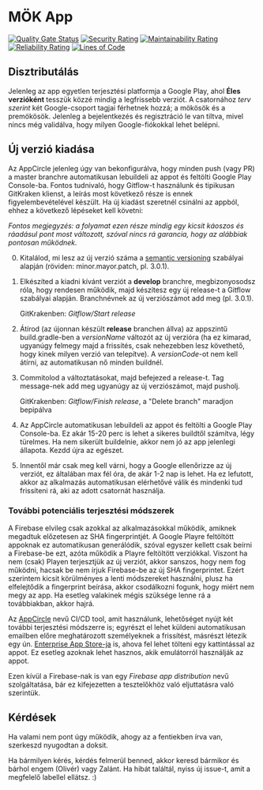 # MÖK App
[![Quality Gate Status](https://sonarcloud.io/api/project_badges/measure?project=mok-it_mok-app&metric=alert_status)](https://sonarcloud.io/summary/new_code?id=mok-it_mok-app)
[![Security Rating](https://sonarcloud.io/api/project_badges/measure?project=mok-it_mok-app&metric=security_rating)](https://sonarcloud.io/summary/new_code?id=mok-it_mok-app)
[![Maintainability Rating](https://sonarcloud.io/api/project_badges/measure?project=mok-it_mok-app&metric=sqale_rating)](https://sonarcloud.io/summary/new_code?id=mok-it_mok-app)
[![Reliability Rating](https://sonarcloud.io/api/project_badges/measure?project=mok-it_mok-app&metric=reliability_rating)](https://sonarcloud.io/summary/new_code?id=mok-it_mok-app)
[![Lines of Code](https://sonarcloud.io/api/project_badges/measure?project=mok-it_mok-app&metric=ncloc)](https://sonarcloud.io/summary/new_code?id=mok-it_mok-app)

## Disztributálás

Jelenleg az app egyetlen terjesztési platformja a Google Play, ahol **Éles verzióként** tesszük közzé mindig a legfrissebb verziót. A csatornához _terv szerint_ két Google-csoport tagjai férhetnek hozzá; a mökösök és a premökösök. Jelenleg a bejelentkezés és regisztráció le van tiltva, mivel nincs még validálva, hogy milyen Google-fiókokkal lehet belépni.

## Új verzió kiadása

Az AppCircle jelenleg úgy van bekonfigurálva, hogy minden push (vagy PR) a master branchre automatikusan lebuildeli az appot és feltölti Google Play Console-ba. Fontos tudnivaló, hogy Gitflow-t használunk és tipikusan GitKraken klienst, a leírás most következő része is ennek figyelembevételével készült. Ha új kiadást szeretnél csinálni az appból, ehhez a következő lépéseket kell követni:

*Fontos megjegyzés: a folyamat ezen része mindig egy kicsit káoszos és ráadásul pont most változott, szóval nincs rá garancia, hogy az alábbiak pontosan működnek.*

0) Kitalálod, mi lesz az új verzió száma a [semantic versioning](https://semver.org/) szabályai alapján (röviden: minor.mayor.patch, pl. 3.0.1).
1) Elkészíted a kiadni kívánt verziót a **develop** branchre, megbizonyosodsz róla, hogy rendesen működik, majd készítesz egy új release-t a Gitflow szabályai alapján. Branchnévnek az új verziószámot add meg (pl. 3.0.1). 
   
   GitKrakenben:  *Gitflow/Start release*
2) Átírod (az újonnan készült **release** branchen állva) az appszintű build.gradle-ben a *versionName* változót az új verzióra (ha ez kimarad, ugyanúgy felmegy majd a frissítés, csak nehezebben lesz követhető, hogy kinek milyen verzió van telepítve). A *versionCode*-ot nem kell átírni, az automatikusan nő minden buildnél.
3) Commitolod a változtatásokat, majd befejezed a release-t. Tag message-nek add meg ugyanúgy az új verziószámot, majd pusholj. 

    GitKrakenben: *Gitflow/Finish release*, a "Delete branch" maradjon bepipálva
4) Az AppCircle automatikusan lebuildeli az appot és feltölti a Google Play Console-ba. Ez akár 15-20 perc is lehet a sikeres buildtől számítva, légy türelmes. Ha nem sikerült buildelnie, akkor nem jó az app jelenlegi állapota. Kezdd újra az egészet.
5) Innentől már csak meg kell várni, hogy a Google ellenőrizze az új verziót, ez általában max fél óra, de akár 1-2 nap is lehet. Ha ez lefutott, akkor az alkalmazás automatikusan elérhetővé válik és mindenki tud frissíteni rá, aki az adott csatornát használja.

### További potenciális terjesztési módszerek

A Firebase elvileg csak azokkal az alkalmazásokkal működik, amiknek megadtuk előzetesen az SHA fingerprintjét. A Google Playre feltöltött appoknak ez automatikusan generálódik, szóval egyszer kellett csak beírni a Firebase-be ezt, azóta működik a Playre feltöltött verziókkal. Viszont ha nem (csak) Playen terjesztjük az új verziót, akkor sanszos, hogy nem fog működni, hacsak be nem írjuk Firebase-be az új SHA fingerprintet. Ezért szerintem kicsit körülményes a lenti módszereket használni, plusz ha elfelejtődik a fingerprint beírása, akkor csodálkozni fogunk, hogy miért nem megy az app. Ha esetleg valakinek mégis szüksége lenne rá a továbbiakban, akkor hajrá.

Az [AppCircle](https://my.appcircle.io/dashboard) nevű CI/CD tool, amit használunk, lehetőséget nyújt két további terjesztési módszerre is; egyrészt el lehet küldeni automatikusan emailben előre meghatározott személyeknek a frissítést, másrészt létezik egy ún. [Enterprise App Store-ja](https://e49pp5xye21y.store.appcircle.io/) is, ahova fel lehet tölteni egy kattintással az appot. Ez esetleg azoknak lehet hasznos, akik emulátorról használják az appot.

Ezen kívül a Firebase-nak is van egy *Firebase app distribution* nevű szolgáltatása, bár ez kifejezetten a tesztelőkhöz való eljuttatásra való szerintük.


## Kérdések

Ha valami nem pont úgy működik, ahogy az a fentiekben írva van, szerkeszd nyugodtan a doksit.

Ha bármilyen kérés, kérdés felmerül benned, akkor keresd bármikor és bárhol engem (Olivér) vagy Zalánt. Ha hibát találtál, nyiss új issue-t, amit a megfelelő labellel ellátsz. :)
